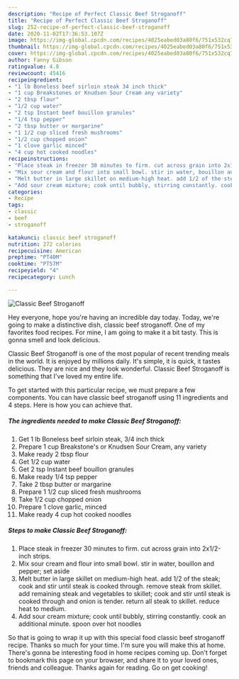 ```yaml
---
description: "Recipe of Perfect Classic Beef Stroganoff"
title: "Recipe of Perfect Classic Beef Stroganoff"
slug: 252-recipe-of-perfect-classic-beef-stroganoff
date: 2020-11-02T17:36:53.107Z
image: https://img-global.cpcdn.com/recipes/4025eabed03a80f6/751x532cq70/classic-beef-stroganoff-recipe-main-photo.jpg
thumbnail: https://img-global.cpcdn.com/recipes/4025eabed03a80f6/751x532cq70/classic-beef-stroganoff-recipe-main-photo.jpg
cover: https://img-global.cpcdn.com/recipes/4025eabed03a80f6/751x532cq70/classic-beef-stroganoff-recipe-main-photo.jpg
author: Fanny Gibson
ratingvalue: 4.8
reviewcount: 45416
recipeingredient:
- "1 lb Boneless beef sirloin steak 34 inch thick"
- "1 cup Breakstones or Knudsen Sour Cream any variety"
- "2 tbsp flour"
- "1/2 cup water"
- "2 tsp Instant beef bouillon granules"
- "1/4 tsp pepper"
- "2 tbsp butter or margarine"
- "1 1/2 cup sliced fresh mushrooms"
- "1/2 cup chopped onion"
- "1 clove garlic minced"
- "4 cup hot cooked noodles"
recipeinstructions:
- "Place steak in freezer 30 minutes to firm. cut across grain into 2x1/2-inch strips."
- "Mix sour cream and flour into small bowl. stir in water, bouillon and pepper; set aside"
- "Melt butter in large skillet on medium-high heat. add 1/2 of the steak; cook and stir until steak is cooked through. remove steak from skillet. add remaining steak and vegetables to skillet; cook and stir until steak is cooked through and onion is tender. return all steak to skillet. reduce heat to medium."
- "Add sour cream mixture; cook until bubbly, stirring constantly. cook an additional minute. spoon over hot noodles"
categories:
- Recipe
tags:
- classic
- beef
- stroganoff

katakunci: classic beef stroganoff 
nutrition: 272 calories
recipecuisine: American
preptime: "PT40M"
cooktime: "PT57M"
recipeyield: "4"
recipecategory: Lunch

---
```



![Classic Beef Stroganoff](https://img-global.cpcdn.com/recipes/4025eabed03a80f6/751x532cq70/classic-beef-stroganoff-recipe-main-photo.jpg)

Hey everyone, hope you're having an incredible day today. Today, we're going to make a distinctive dish, classic beef stroganoff. One of my favorites food recipes. For mine, I am going to make it a bit tasty. This is gonna smell and look delicious.



Classic Beef Stroganoff is one of the most popular of recent trending meals in the world. It is enjoyed by millions daily. It's simple, it is quick, it tastes delicious. They are nice and they look wonderful. Classic Beef Stroganoff is something that I've loved my entire life.


To get started with this particular recipe, we must prepare a few components. You can have classic beef stroganoff using 11 ingredients and 4 steps. Here is how you can achieve that.

<!--inarticleads1-->

##### The ingredients needed to make Classic Beef Stroganoff:

1. Get 1 lb Boneless beef sirloin steak, 3/4 inch thick
1. Prepare 1 cup Breakstone&#39;s or Knudsen Sour Cream, any variety
1. Make ready 2 tbsp flour
1. Get 1/2 cup water
1. Get 2 tsp Instant beef bouillon granules
1. Make ready 1/4 tsp pepper
1. Take 2 tbsp butter or margarine
1. Prepare 1 1/2 cup sliced fresh mushrooms
1. Take 1/2 cup chopped onion
1. Prepare 1 clove garlic, minced
1. Make ready 4 cup hot cooked noodles




<!--inarticleads2-->

##### Steps to make Classic Beef Stroganoff:

1. Place steak in freezer 30 minutes to firm. cut across grain into 2x1/2-inch strips.
1. Mix sour cream and flour into small bowl. stir in water, bouillon and pepper; set aside
1. Melt butter in large skillet on medium-high heat. add 1/2 of the steak; cook and stir until steak is cooked through. remove steak from skillet. add remaining steak and vegetables to skillet; cook and stir until steak is cooked through and onion is tender. return all steak to skillet. reduce heat to medium.
1. Add sour cream mixture; cook until bubbly, stirring constantly. cook an additional minute. spoon over hot noodles




So that is going to wrap it up with this special food classic beef stroganoff recipe. Thanks so much for your time. I'm sure you will make this at home. There's gonna be interesting food in home recipes coming up. Don't forget to bookmark this page on your browser, and share it to your loved ones, friends and colleague. Thanks again for reading. Go on get cooking!
